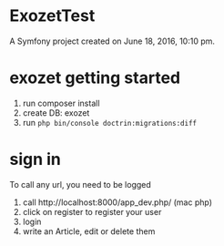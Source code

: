 ExozetTest
==========

A Symfony project created on June 18, 2016, 10:10 pm.

# exozet getting started

1. run composer install
2. create DB: exozet 
3. run ```php bin/console doctrin:migrations:diff ```

# sign in

To call any url, you need to be logged
1. call http://localhost:8000/app_dev.php/ (mac php)
2. click on register to register your user
3. login
4. write an Article, edit or delete them 

